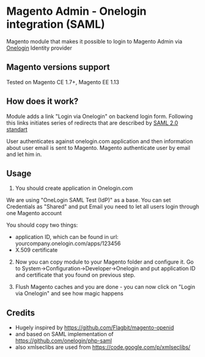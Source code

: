 Magento Admin - Onelogin integration (SAML)
==============

Magento module that makes it possible to login to Magento Admin via [Onelogin](http://onelogin.com) Identity provider

Magento versions support
--------------
Tested on Magento CE 1.7+, Magento EE 1.13

How does it work?
--------------

Module adds a link "Login via Onelogin" on backend login form. Following this links initiates series of redirects that are described by [SAML 2.0 standart](http://en.wikipedia.org/wiki/SAML_2.0)

User authenticates against onelogin.com application and then information about user email is sent to Magento. Magento authenticate user by email and let him in.

Usage
--------------

1. You should create application in Onelogin.com

We are using "OneLogin SAML Test (IdP)" as a base.
You can set Credentials as "Shared" and put Email you need to let all users login through one Magento account

You should copy two things:
- application ID, which can be found in url: yourcompany.onelogin.com/apps/123456
- X.509 certificate

2. Now you can copy module to your Magento folder and configure it.
Go to System->Configuration->Developer->Onelogin and put application ID and certificate that you found on previous step.

3. Flush Magento caches and you are done - you can now click on "Login via Onelogin" and see how magic happens

Credits
--------------
 - Hugely inspired by https://github.com/Flagbit/magento-openid
 - and based on SAML implementation of https://github.com/onelogin/php-saml
 - also xmlseclibs are used from https://code.google.com/p/xmlseclibs/